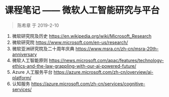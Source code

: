# 课程笔记 —— 微软人工智能研究与平台

> 陈希章 于 2019-2-10

1. 微软研究院及历史 <https://en.wikipedia.org/wiki/Microsoft_Research>
1. 微软研究院 <https://www.microsoft.com/en-us/research/>
1. 微软亚洲研究院及二十周年庆典 <https://www.msra.cn/zh-cn/msra-20th-anniversary>
1. 微软人工智能原则 <https://news.microsoft.com/apac/features/technology-ethics-and-the-law-grappling-with-our-ai-powered-future/>
1. Azure 人工服务平台 <https://azure.microsoft.com/zh-cn/overview/ai-platform/>
1. 认知服务 <https://azure.microsoft.com/zh-cn/services/cognitive-services/>